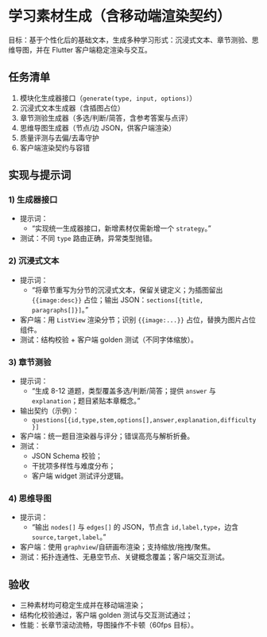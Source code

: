 # 学习素材生成（含移动端渲染契约）

目标：基于个性化后的基础文本，生成多种学习形式：沉浸式文本、章节测验、思维导图，并在 Flutter 客户端稳定渲染与交互。

## 任务清单
1. 模块化生成器接口（`generate(type, input, options)`）
2. 沉浸式文本生成器（含插图占位）
3. 章节测验生成器（多选/判断/简答，含参考答案与点评）
4. 思维导图生成器（节点/边 JSON，供客户端渲染）
5. 质量评测与去偏/去毒守护
6. 客户端渲染契约与容错

## 实现与提示词

### 1) 生成器接口
- 提示词：
  - “实现统一生成器接口，新增素材仅需新增一个 `strategy`。”
- 测试：不同 `type` 路由正确，异常类型抛错。

### 2) 沉浸式文本
- 提示词：
  - “将章节重写为分节的沉浸式文本，保留关键定义；为插图留出 `{{image:desc}}` 占位；输出 JSON：`sections[{title, paragraphs[]}]`。”
- 客户端：用 `ListView` 渲染分节；识别 `{{image:...}}` 占位，替换为图片占位组件。
- 测试：结构校验 + 客户端 golden 测试（不同字体缩放）。

### 3) 章节测验
- 提示词：
  - “生成 8-12 道题，类型覆盖多选/判断/简答；提供 `answer` 与 `explanation`；题目紧贴本章概念。”
- 输出契约（示例）：
  - `questions[{id,type,stem,options[],answer,explanation,difficulty}]`
- 客户端：统一题目渲染器与评分；错误高亮与解析折叠。
- 测试：
  - JSON Schema 校验；
  - 干扰项多样性与难度分布；
  - 客户端 widget 测试评分逻辑。

### 4) 思维导图
- 提示词：
  - “输出 `nodes[]` 与 `edges[]` 的 JSON，节点含 `id,label,type`，边含 `source,target,label`。”
- 客户端：使用 `graphview`/自研画布渲染；支持缩放/拖拽/聚焦。
- 测试：拓扑连通性、无悬空节点、关键概念覆盖；客户端交互测试。

## 验收
- 三种素材均可稳定生成并在移动端渲染；
- 结构化校验通过，客户端 golden 测试与交互测试通过；
- 性能：长章节滚动流畅，导图操作不卡顿（60fps 目标）。

